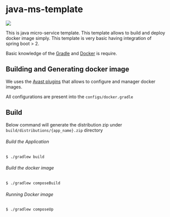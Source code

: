 # java-ms-template

![](https://github.com/zero-templates/python-ms-template/workflows/python-ms-template-ci/badge.svg)

This is java micro-service template. This template allows to build and deploy docker image simply.
This template is very basic having integration of spring boot > 2.


Basic knowledge of the [Gradle](https://gradle.org) and [Docker](https://www.docker.com/) is
require.

## Building and Generating docker image
We uses the [Avast plugins](https://github.com/avast/gradle-docker-compose-plugin) 
that allows to configure and manager docker images.

All configurations are present into the `configs/docker.gradle`

## Build
Below command will generate the distribution zip under `build/distributions/{app_name}.zip` directory

###### Build the Application
~~~~
$ ./gradlew build
~~~~

###### Build the docker image
~~~~
$ ./gradlew composeBuild
~~~~

###### Running Docker image
~~~~
$ ./gradlew composeUp
~~~~